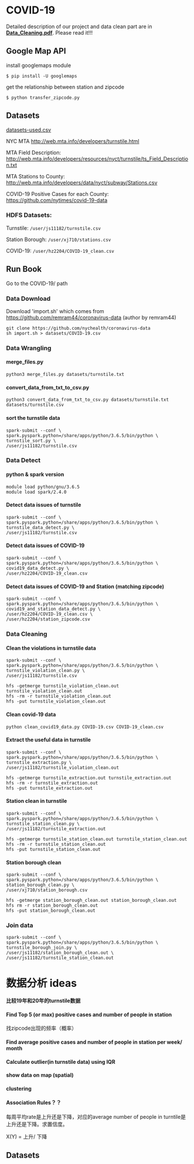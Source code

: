 # COVID-19

Detailed description of our project and data clean part are in <b>[Data_Cleaning.pdf](https://github.com/ShiJia000/COVID-19/blob/master/Data_Cleaning.pdf)</b>. Please read it!!!

## Google Map API

install googlemaps module
```
$ pip install -U googlemaps
```

get the relationship between station and zipcode
```
$ python transfer_zipcode.py
```

## Datasets

[datasets-used.csv](https://github.com/ShiJia000/COVID-19/blob/master/datasets/datasets-used.csv)

NYC MTA
http://web.mta.info/developers/turnstile.html

MTA Field Description:
http://web.mta.info/developers/resources/nyct/turnstile/ts_Field_Description.txt

MTA Stations to County:
http://web.mta.info/developers/data/nyct/subway/Stations.csv

COVID-19 Positive Cases for each County:
https://github.com/nytimes/covid-19-data

### HDFS Datasets:

Turnstile: `/user/js11182/turnstile.csv `

Station Borough: `/user/xj710/stations.csv`

COVID-19: `/user/hz2204/COVID-19_clean.csv`

## Run Book

Go to the COVID-19/ path
### Data Download
Download 'import.sh' which comes from https://github.com/remram44/coronavirus-data (author by remram44)
```
git clone https://github.com/nychealth/coronavirus-data
sh import.sh > datasets/COVID-19.csv
```

### Data Wrangling 

#### merge_files.py
```
python3 merge_files.py datasets/turnstile.txt
```

#### convert_data_from_txt_to_csv.py
```
python3 convert_data_from_txt_to_csv.py datasets/turnstile.txt datasets/turnstile.csv
```

#### sort the turnstile data
```
spark-submit --conf \
spark.pyspark.python=/share/apps/python/3.6.5/bin/python \
turnstile_sort.py \
/user/js11182/turnstile.csv
```

### Data Detect

#### python & spark version
```
module load python/gnu/3.6.5
module load spark/2.4.0 
```

#### Detect data issues of turnstile

```
spark-submit --conf \
spark.pyspark.python=/share/apps/python/3.6.5/bin/python \
turnstile_data_detect.py \
/user/js11182/turnstile.csv
```

#### Detect data issues of COVID-19

```
spark-submit --conf \
spark.pyspark.python=/share/apps/python/3.6.5/bin/python \
covid19_data_detect.py \
/user/hz2204/COVID-19_clean.csv
```
#### Detect data issues of COVID-19 and Station (matching zipcode)

```
spark-submit --conf \
spark.pyspark.python=/share/apps/python/3.6.5/bin/python \
covid19_and_station_data_detect.py \
/user/hz2204/COVID-19_clean.csv \
/user/hz2204/station_zipcode.csv
```

### Data Cleaning 

#### Clean the violations in turnstile data
```
spark-submit --conf \
spark.pyspark.python=/share/apps/python/3.6.5/bin/python \
turnstile_violation_clean.py \
/user/js11182/turnstile.csv

hfs -getmerge turnstile_violation_clean.out turnstile_violation_clean.out
hfs -rm -r turnstile_violation_clean.out
hfs -put turnstile_violation_clean.out
```

#### Clean covid-19 data
```
python clean_covid19_data.py COVID-19.csv COVID-19_clean.csv
```

#### Extract the useful data in turnstile
```
spark-submit --conf \
spark.pyspark.python=/share/apps/python/3.6.5/bin/python \
turnstile_extraction.py \
/user/js11182/turnstile_violation_clean.out

hfs -getmerge turnstile_extraction.out turnstile_extraction.out
hfs -rm -r turnstile_extraction.out
hfs -put turnstile_extraction.out
```

#### Station clean in turnstile
```
spark-submit --conf \
spark.pyspark.python=/share/apps/python/3.6.5/bin/python \
turnstile_station_clean.py \
/user/js11182/turnstile_extraction.out

hfs -getmerge turnstile_station_clean.out turnstile_station_clean.out
hfs -rm -r turnstile_station_clean.out
hfs -put turnstile_station_clean.out
```

#### Station borough clean
```
spark-submit --conf \
spark.pyspark.python=/share/apps/python/3.6.5/bin/python \
station_borough_clean.py \
/user/xj710/station_borough.csv

hfs -getmerge station_borough_clean.out station_borough_clean.out
hfs rm -r station_borough_clean.out
hfs -put station_borough_clean.out
```

### Join data
```
spark-submit --conf \
spark.pyspark.python=/share/apps/python/3.6.5/bin/python \
turnstile_borough_join.py \
/user/js11182/station_borough_clean.out \
/user/js11182/turnstile_station_clean.out
```

# 数据分析 ideas
#### 比较19年和20年的turnstile数据
#### Find Top 5 (or max) positive cases and number of people in station
找zipcode出现的频率（概率）
#### Find average positive cases and number of people in station per week/ month
#### Calculate outlier(in turnstile data) using IQR
#### show data on map (spatial)
#### clustering
#### Association Rules？？
每周平均rate是上升还是下降，对应的average number of people in turntile是上升还是下降。求置信度。

X(Y) = 上升/ 下降

## Datasets
